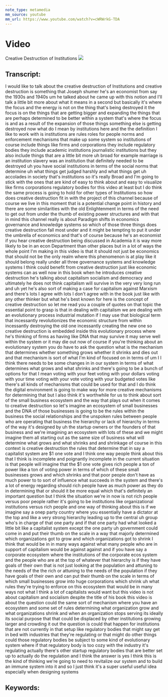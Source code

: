 ```yaml
---
note_type: metamedia
mm_source: youtube
mm_url: https://www.youtube.com/watch?v=cWRWrkG-TDA
---
```


# Video
Creative Destruction of Institutions
![](https://www.youtube.com/watch?v=cWRWrkG-TDA)

## Transcript:
I would like to talk about the creative
destruction of
Institutions and creative destruction is
something that Joseph shumer he's an
economist from say the 1930s and 1940s
um he talked about he came up with this
notion and I'll talk a little bit more
about what it means in a second but
basically it's where the focus and the
energy is not on the thing that's being
destroyed it the focus is on the things
that are getting bigger and expanding
the things that are perhaps determined
to be better within a system that's
where the focus is and as a result of
the expansion of those things something
else is getting destroyed now what do I
mean by institutions here and the the
definition I like to work with is
institutions are rules roles for people
norms and enforcement mechanisms that
make up some system so institutions of
course include things like firms and
corporations they include regulatory
bodies they include academic
institutions journalistic
institutions but they also include
things that are a little bit more uh
broad for example marriage is an
institution slavery was an institution
that definitely needed to be destroyed
uh you have social institutions in terms
of the social norms that determine uh
what things get judged harshly and what
things get uh accolades in society
that's
institutions so it's really Broad and
I'm going to stick with the ones that
are kind of easy to think about and easy
to visualize like firms corporations
regulatory bodies for this video at
least but I do think the same process is
going to hold for other types of
Institutions so how does creative
destruction fit in with the project of
this channel
because of course we live in this moment
that is a potential change point in
history and there are some similarities
with the old Enlightenment in terms of
the need to get out from under the thumb
of existing power
structures and with that in mind this
channel really is about Paradigm shifts
in economics governance and knowledge
systems so which of those three things
does creative destruction fall most
under
and it might be tempting to put it under
the umbrella of economics and that's of
course because he's an economist if you
hear creative destruction being
discussed in Academia it is way more
likely to be in an econ Department than
other
places but in a lot of ways the whole
point I'm making in this video is that
it should not just be economics that
should not be the only realm where this
phenomenon is at play like it should
belong really under all three governance
systems and knowledge systems I think
could benefit from creative destruction
just like economic systems can as well
now in this book when he introduces
creative destruction he's talking about
capitalism socialism and
democracy and ultimately he does not
think capitalism will survive in the
very very long run and uh yet he's also
sort of making a case for capitalism
against
Marxism and there's lots I agree with
lots I don't agree with in the book just
like with any other thinker but what
he's best known for here is the concept
of creative destruction so let me read
you a couple of quotes on that topic the
essential point to grasp is that in
dealing with capitalism we are dealing
with an evolutionary process industrial
mutation if I may use that biological
term that incessantly revolutionizes the
economic structure from within
incessantly destroying the old one
incessantly creating the new one so
creative destruction is embedded inside
this evolutionary process where he's
thinking of firms as having like DNA
that may survive it may serve well
within the system or it may die out now
of course if you're thinking about an
evolutionary system you do have to ask
the question what is the mechanism that
determines whether something grows
whether it shrinks and dies out and that
mechanism is sort of what I'm kind of
focused on in terms of um I I think
there needs to be some changes in in our
system in terms of what determines what
grows and what shrinks and there's going
to be a bunch of options for that I mean
voting with your feet voting with your
dollars voting with your time voting
with your vote voting with your budgeted
votes like there's all kinds of
mechanisms that could be used for that
and I do think the digital environment
is going to make way for more creative
mechanisms for determining that but I
also think it's worthwhile for us to
think about sort of the small business
ecosystem and the way that plays out
when it comes to creative destruction so
let's imagine an ecosystem of small
businesses
and the DNA of those businesses is going
to be the rules within the business the
social relationships and the unspoken
rules between people who are operating
that business the hierarchy or lack of
hierarchy in terms of the way it's
designed by uh the startup owners or the
founders of that business and we're
imagining an ecosystem with lots of
these and we might imagine them all
starting out
as the same size of
business what will determine what grows
and what shrinks and and shrinkage of
course in this context is creative
destruction the rules that determine
that in say a capitalist system are $1
one vote and I think one way people
think about this that I think is
incomplete and poignantly incomplete in
the current situation is that people
will imagine that the $1 one vote gives
rich people a ton of power like a ton of
voting power in terms of which of these
small businesses grows and which shrinks
and that poor people don't have as much
power to to sort of influence what
succeeds in the system and there's a lot
of energy regarding should rich people
have as much power as they do in
determining that or should it be more
equal which that's definitely an
important question
but I think the situation we're in now
is not rich people versus poor
people rather it's going to be
institutions like organizational
institutions versus rich people and one
way of thinking about this is if we
imagine say a onep party country where
you essentially have a dictator at the
top and like a very strong hierarchy
leading up to the central uh group who's
in charge of that one party and if that
one party had what looked a little bit
like a capitalist system except the one
party uh government could come in and
put their thumb on the scale in a way
that majorly determined which
organizations got to grow and which
organizations got to shrink I think that
would be in in many ways against what
many people who are in support of
capitalism would be against
against and if you have say a corporate
ecosystem where the institutions of the
corporate ecos system and the people who
are at the top of whatever that
hierarchy is if they have goals of their
own that is not just looking at the
population and attuning to the needs of
the the rich or attuning to the needs of
the population if they have goals of
their own and can put their thumb on the
scale in terms of which small businesses
grow into huge corporations which shrink
uh what rules they're trying to enforce
on this
ecosystem that would be in many ways not
what I think a lot of capitalists would
want but this video is not about
capitalism and socialism despite the
title of his book this video is about
the question could the same sort of
mechanism where you have an ecosystem
and some set of rules determining what
organization grow and what organizations
shrink and when an organization stops
serving its ideally its social purpose
that that could be displaced by other
institutions growing larger and crowding
it out the question is could that happen
for institutions that are not currently
in that setup like regulatory bodies
that might say get in bed with
industries that they're regulating or
that might do other things could those
regulatory bodies be subject to some
kind of evolutionary system where if
that regulatory body is too cozy with
the industry it's regulating actually
there's other startup regulatory
bodies that are better set up to
actually do the
regulation and I think the answer is yes
I think this is the kind of thinking
we're going to need to revitalize our
system and to build an immune system
into it and so I just think it's a super
useful useful idea especially when
designing systems


## Keywords:
